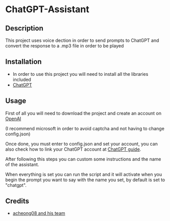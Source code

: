 <!DOCTYPE html>
<html>
    <h1>ChatGPT-Assistant</h1>
    <h2>Description</h2>
    <p>This project uses voice dection in order to send prompts to ChatGPT and convert the response to a .mp3 file in order to be played</p>
    <h2>Installation</h2>
    <ul>
      <li>In order to use this project you will need to install all the libraries included</li>
      <li>
       <a href="https://github.com/acheong08/ChatGPT">ChatGPT</a></li>
    </ul>
    <h2>Usage</h2>
    <p> First of all you will need to download the project and create an account on <a href="https://auth0.openai.com/u/signup/identifier?state=hKFo2SBLSkFpV1VGaGx1TEZJT2x0Q3MzWDM4Wmo4cmQ4czdDdaFur3VuaXZlcnNhbC1sb2dpbqN0aWTZIGYzWk1QVDRqYXlqREtpWDRpUk0wOFlXWF9XNzUwMlloo2NpZNkgVGRKSWNiZTE2V29USHROOTVueXl3aDVFNHlPbzZJdEc">OpenAI</a></p>
    <p> (I recommend microsoft in order to avoid captcha and not having to change config.json) </p>
    <p> Once done, you must enter to config.json and set your account, you can also check how to link your ChatGPT account at <a href="https://github.com/acheong08/ChatGPT/wiki/Setup">ChatGPT guide</a>.</p>
    <p> After following this steps you can custom some instructions and the name of the assistant.</p>
    <p> When everything is set you can run the script and it will activate when you begin the prompt you want to say with the name you set, by default is set to "chatgpt".</p>
    <h2>Credits</h2>
    <ul>
      <li>
       <a href="https://github.com/acheong08">acheong08 and his team</a></li>
    </ul>
  </body>
</html>
